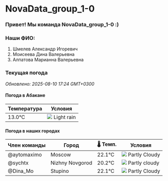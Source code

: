 # NovaData_group_1-0
### Привет! Мы команда NovaData_group_1-0 :)

### Наши ФИО:
1. Шмелев Александр Игоревич
2. Моисеева Дина Валерьевна
3. Алпатова Марианна Валерьевна

### Текущая погода
<!-- WEATHER:START -->
_Обновлено: 2025-08-10 17:24 GMT+0300_

#### Погода в Абакане

| Температура | Условия |
|-------------|----------|
| 13.0°C     | ![](https://cdn.weatherapi.com/weather/64x64/night/296.png) Light rain |

#### Погода в наших городах

| Член команды  | Город               | 🌡️ Темп.  | Условия          |
|---------------|---------------------|-----------|--------------------|
| @aytomaximo    | Moscow              |   22.1°C | ![](https://cdn.weatherapi.com/weather/64x64/day/116.png) Partly Cloudy |
| @sychtx        | Nizhny Novgorod     |   20.2°C | ![](https://cdn.weatherapi.com/weather/64x64/day/116.png) Partly cloudy |
| @Dina_Mo       | Stupino             |   22.1°C | ![](https://cdn.weatherapi.com/weather/64x64/day/116.png) Partly Cloudy |

<!-- WEATHER:END -->
